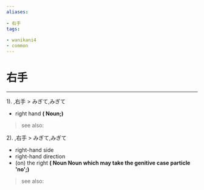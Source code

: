 ```yaml
---
aliases:
    
- 右手
tags:
    
- wanikani4
- common
---
```


# 右手
---
1).
,右手 > みぎて,みぎて

- right hand
**( Noun;)**
> see also: 
            
2).
,右手 > みぎて,みぎて

- right-hand side
- right-hand direction
- (on) the right
**( Noun Noun which may take the genitive case particle 'no';)**
> see also: 
            